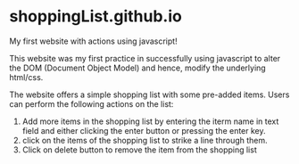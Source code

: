 # shoppingList.github.io
My first website with actions using javascript!

This website was my first practice in successfully using javascript to alter the DOM (Document Object Model) and hence, modify the underlying html/css.

The website offers a simple shopping list with some pre-added items. Users can perform the following actions on the list:
1. Add more items in the shopping list by entering the iterm name in text field and either clicking the enter button or pressing the enter key.
2. click on the items of the shopping list to strike a line through them.
3. Click on delete button to remove the item from the shopping list
